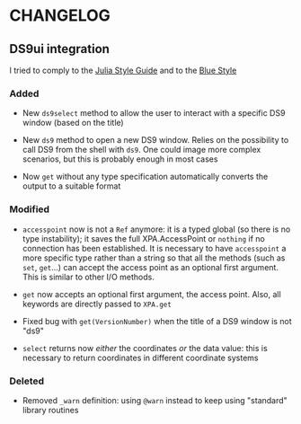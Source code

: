 # CHANGELOG

## DS9ui integration

I tried to comply to the [Julia Style
Guide](https://docs.julialang.org/en/v1/manual/style-guide) and to the [Blue
Style](https://github.com/JuliaDiff/BlueStyle)

### Added

- New `ds9select` method to allow the user to interact with a specific DS9
  window (based on the title)

- New `ds9` method to open a new DS9 window. Relies on the possibility to call
  DS9 from the shell with `ds9`. One could image more complex scenarios, but
  this is probably enough in most cases

- Now `get` without any type specification automatically converts the output
  to a suitable format

### Modified

- `accesspoint` now is not a `Ref` anymore: it is a typed global (so there is
  no type instability); it saves the full XPA.AccessPoint or `nothing` if no
  connection has been established. It is necessary to have `accesspoint` a
  more specific type rather than a string so that all the methods (such as
  `set`, `get`...) can accept the access point as an optional first argument.
  This is similar to other I/O methods.

- `get` now accepts an optional first argument, the access point. Also, all
  keywords are directly passed to `XPA.get`

- Fixed bug with `get(VersionNumber)` when the title of a DS9 window is not
  "ds9"

- `select` returns now _either_ the coordinates _or_ the data value: this is
  necessary to return coordinates in different coordinate systems

### Deleted

- Removed `_warn` definition: using `@warn` instead to keep using "standard"
  library routines

